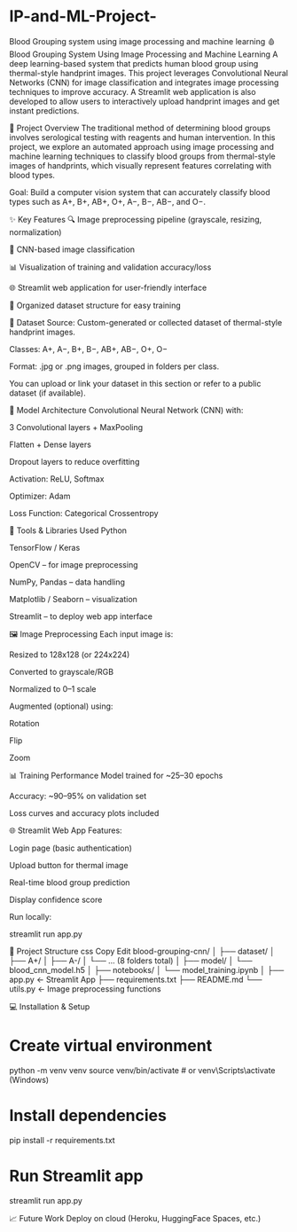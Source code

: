 # IP-and-ML-Project-
Blood Grouping system using image processing and machine learning 
🩸 Blood Grouping System Using Image Processing and Machine Learning
A deep learning-based system that predicts human blood group using thermal-style handprint images. This project leverages Convolutional Neural Networks (CNN) for image classification and integrates image processing techniques to improve accuracy. A Streamlit web application is also developed to allow users to interactively upload handprint images and get instant predictions.

🚀 Project Overview
The traditional method of determining blood groups involves serological testing with reagents and human intervention. In this project, we explore an automated approach using image processing and machine learning techniques to classify blood groups from thermal-style images of handprints, which visually represent features correlating with blood types.

Goal: Build a computer vision system that can accurately classify blood types such as A+, B+, AB+, O+, A−, B−, AB−, and O−.

✨ Key Features
🔍 Image preprocessing pipeline (grayscale, resizing, normalization)

🧠 CNN-based image classification

📊 Visualization of training and validation accuracy/loss

🌐 Streamlit web application for user-friendly interface

📁 Organized dataset structure for easy training

📂 Dataset
Source: Custom-generated or collected dataset of thermal-style handprint images.

Classes: A+, A−, B+, B−, AB+, AB−, O+, O−

Format: .jpg or .png images, grouped in folders per class.

You can upload or link your dataset in this section or refer to a public dataset (if available).

🧠 Model Architecture
Convolutional Neural Network (CNN) with:

3 Convolutional layers + MaxPooling

Flatten + Dense layers

Dropout layers to reduce overfitting

Activation: ReLU, Softmax

Optimizer: Adam

Loss Function: Categorical Crossentropy

🧰 Tools & Libraries Used
Python

TensorFlow / Keras

OpenCV – for image preprocessing

NumPy, Pandas – data handling

Matplotlib / Seaborn – visualization

Streamlit – to deploy web app interface

🖼️ Image Preprocessing
Each input image is:

Resized to 128x128 (or 224x224)

Converted to grayscale/RGB

Normalized to 0–1 scale

Augmented (optional) using:

Rotation

Flip

Zoom

📊 Training Performance
Model trained for ~25–30 epochs

Accuracy: ~90–95% on validation set

Loss curves and accuracy plots included

🌐 Streamlit Web App
Features:

Login page (basic authentication)

Upload button for thermal image

Real-time blood group prediction

Display confidence score

Run locally:

streamlit run app.py

🔧 Project Structure
css
Copy
Edit
blood-grouping-cnn/
│
├── dataset/
│   ├── A+/
│   ├── A-/ 
│   └── ... (8 folders total)
│
├── model/
│   └── blood_cnn_model.h5
│
├── notebooks/
│   └── model_training.ipynb
│
├── app.py  ← Streamlit App
├── requirements.txt
├── README.md
└── utils.py  ← Image preprocessing functions

💻 Installation & Setup


# Create virtual environment
python -m venv venv
source venv/bin/activate  # or venv\Scripts\activate (Windows)

# Install dependencies
pip install -r requirements.txt

# Run Streamlit app
streamlit run app.py

📈 Future Work
Deploy on cloud (Heroku, HuggingFace Spaces, etc.)

